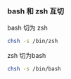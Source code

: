 ### bash 和 zsh 互切

bash 切为 zsh 

```bash
chsh -s /bin/zsh
```

zsh 切为bash

```bash
chsh -s /bin/bash
```